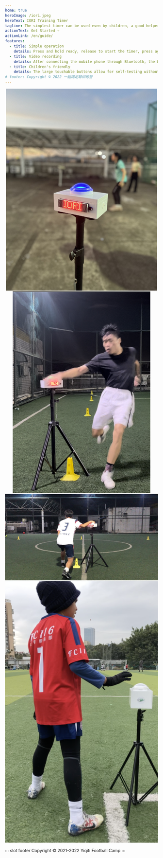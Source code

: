 ```yaml
---
home: true
heroImage: /iori.jpeg
heroText: IORI Training Timer
tagline: The simplest timer can be used even by children, a good helper for the coach
actionText: Get Started →
actionLink: /en/guide/
features:
  - title: Simple operation
    details: Press and hold ready, release to start the timer, press again to stop the timer, Press hold again to re-ready the timer. Use it once and you won't forget it.
  - title: Video recording
    details: After connecting the mobile phone through Bluetooth, the button synchronously controls the start and stop of the mobile phone recording. The video can be sent to the coach to help analyze.
  - title: Children's friendly
    details: The large touchable buttons allow for self-testing without coach assistance, creating a competitive training culture and improving athletic performance.
# footer: Copyright © 2022 一起踢足球训练营
---
```


<div align=center>
<img src="./images/iori-1.jpg" width="498"/>
<img src="./images/iori-2.jpg" width="454"/>
<img src="./images/iori-3.jpg" width="960"/>
<img src="./images/brilliant.png" width="960"/>
</div>

::: slot footer
Copyright © 2021-2022 Yiqiti Football Camp
:::
